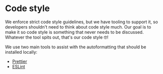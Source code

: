 # Code style

We enforce strict code style guidelines, but we have tooling to support it, so developers shouldn't need to think about code style much. Our goal is to make it so code style is something that never needs to be discussed. Whatever the tool spits out, that's our code style 🤓!

We use two main tools to assist with the autoformatting that should be installed locally:
- [Prettier](https://prettier.io/)
- [ESLint](https://eslint.org/)
